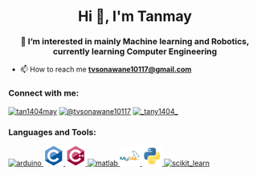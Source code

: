 <h1 align="center">Hi 👋, I'm Tanmay</h1>
<h3 align="center">👀 I’m interested in mainly Machine learning and Robotics, currently learning Computer Engineering</h3>

- 📫 How to reach me **tvsonawane10117@gmail.com**

<h3 align="left">Connect with me:</h3>
<p align="left">
<a href="https://www.codechef.com/users/tan1404may" target="blank"><img align="center" src="https://cdn.jsdelivr.net/npm/simple-icons@3.1.0/icons/codechef.svg" alt="tan1404may" height="30" width="40" /></a>
<a href="https://www.hackerrank.com/@tvsonawane10117" target="blank"><img align="center" src="https://raw.githubusercontent.com/rahuldkjain/github-profile-readme-generator/master/src/images/icons/Social/hackerrank.svg" alt="@tvsonawane10117" height="30" width="40" /></a>
<a href="https://codeforces.com/profile/_tany1404_" target="blank"><img align="center" src="https://cdn.jsdelivr.net/npm/simple-icons@3.0.1/icons/codeforces.svg" alt="_tany1404_" height="30" width="40" /></a>
</p>

<h3 align="left">Languages and Tools:</h3>
<p align="left"> <a href="https://www.arduino.cc/" target="_blank"> <img src="https://cdn.worldvectorlogo.com/logos/arduino-1.svg" alt="arduino" width="40" height="40"/> </a> <a href="https://www.cprogramming.com/" target="_blank"> <img src="https://raw.githubusercontent.com/devicons/devicon/master/icons/c/c-original.svg" alt="c" width="40" height="40"/> </a> <a href="https://www.w3schools.com/cpp/" target="_blank"> <img src="https://raw.githubusercontent.com/devicons/devicon/master/icons/cplusplus/cplusplus-original.svg" alt="cplusplus" width="40" height="40"/> </a> <a href="https://www.mathworks.com/" target="_blank"> <img src="https://upload.wikimedia.org/wikipedia/commons/2/21/Matlab_Logo.png" alt="matlab" width="40" height="40"/> </a> <a href="https://www.mysql.com/" target="_blank"> <img src="https://raw.githubusercontent.com/devicons/devicon/master/icons/mysql/mysql-original-wordmark.svg" alt="mysql" width="40" height="40"/> </a> <a href="https://www.python.org" target="_blank"> <img src="https://raw.githubusercontent.com/devicons/devicon/master/icons/python/python-original.svg" alt="python" width="40" height="40"/> </a> <a href="https://scikit-learn.org/" target="_blank"> <img src="https://upload.wikimedia.org/wikipedia/commons/0/05/Scikit_learn_logo_small.svg" alt="scikit_learn" width="40" height="40"/> </a> </p>
  
